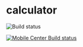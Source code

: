 # calculator

![Build status](https://build.mobile.azure.com/v0.1/apps/9bd44e5e-4445-4d5f-91ae-af791be7b9e3/branches/master/badge)


[![Mobile Center Build status](https://build.mobile.azure.com/v0.1/apps/9bd44e5e-4445-4d5f-91ae-af791be7b9e3/branches/master/badge)](https://mobile.azure.com/orgs/Mobile-Center-PM/apps/Calculator-App/build/branches/master)
